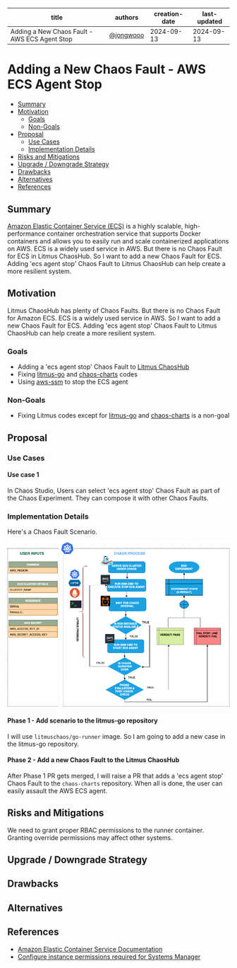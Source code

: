 | title                                         | authors                                  | creation-date | last-updated |
|-----------------------------------------------|------------------------------------------|---------------|--------------|
| Adding a New Chaos Fault - AWS ECS Agent Stop | [@jongwooo](https://github.com/jongwooo) | 2024-09-13    | 2024-09-13   |

# Adding a New Chaos Fault - AWS ECS Agent Stop

- [Summary](#summary)
- [Motivation](#motivation)
  - [Goals](#goals)
  - [Non-Goals](#non-goals)
- [Proposal](#proposal)
  - [Use Cases](#use-cases)
  - [Implementation Details](#implementation-details)
- [Risks and Mitigations](#risks-and-mitigations)
- [Upgrade / Downgrade Strategy](#upgrade--downgrade-strategy)
- [Drawbacks](#drawbacks)
- [Alternatives](#alternatives)
- [References](#references)

## Summary

[Amazon Elastic Container Service (ECS)](https://aws.amazon.com/ecs/) is a highly scalable, high-performance container orchestration service that supports Docker containers and allows you to easily run and scale containerized applications on AWS.
ECS is a widely used service in AWS.
But there is no Chaos Fault for ECS in Litmus ChaosHub. 
So I want to add a new Chaos Fault for ECS. Adding 'ecs agent stop' Chaos Fault to Litmus ChaosHub can help create a more resilient system.

## Motivation

Litmus ChaosHub has plenty of Chaos Faults. But there is no Chaos Fault for Amazon ECS. ECS is a widely used service in AWS. So I want to add a new Chaos Fault for ECS. Adding 'ecs agent stop' Chaos Fault to Litmus ChaosHub can help create a more resilient system.

### Goals

- Adding a 'ecs agent stop' Chaos Fault to [Litmus ChaosHub](https://hub.litmuschaos.io/)
- Fixing [litmus-go](https://github.com/litmuschaos/litmus-go) and [chaos-charts](https://github.com/litmuschaos/chaos-charts) codes
- Using [aws-ssm](https://docs.aws.amazon.com/systems-manager/latest/userguide/ssm-agent.html) to stop the ECS agent

### Non-Goals

- Fixing Litmus codes except for [litmus-go](https://github.com/litmuschaos/litmus-go) and [chaos-charts](https://github.com/litmuschaos/chaos-charts) is a non-goal

## Proposal

### Use Cases

#### Use case 1

In Chaos Studio, Users can select 'ecs agent stop' Chaos Fault as part of the Chaos Experiment. They can compose it with other Chaos Faults.

### Implementation Details

Here's a Chaos Fault Scenario.

![ecs-agent-stop](./images/ecs-fault-scenario.png)

#### Phase 1 - Add scenario to the litmus-go repository

I will use `litmuschaos/go-runner` image. So I am going to add a new case in the litmus-go repository.

#### Phase 2 - Add a new Chaos Fault to the Litmus ChaosHub

After Phase 1 PR gets merged, I will raise a PR that adds a 'ecs agent stop' Chaos Fault to the `chaos-charts` repository. When all is done, the user can easily assault the AWS ECS agent.

## Risks and Mitigations

We need to grant proper RBAC permissions to the runner container. Granting override permissions may affect other systems.

## Upgrade / Downgrade Strategy

## Drawbacks

## Alternatives

## References

- [Amazon Elastic Container Service Documentation](https://docs.aws.amazon.com/ecs/)
- [Configure instance permissions required for Systems Manager](https://docs.aws.amazon.com/systems-manager/latest/userguide/setup-instance-permissions.html)
